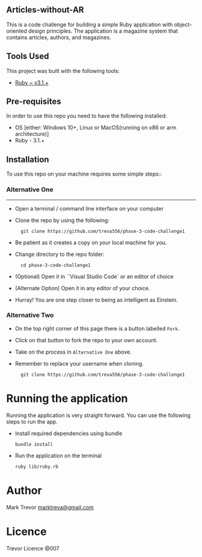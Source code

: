 ## Articles-without-AR
This is a code challenge for building a simple Ruby application with object-oriented design principles. The application is a magazine system that contains articles, authors, and magazines.

## Tools Used
This project was built with the following tools:

- [Ruby ~ v3.1.+](https://www.ruby-lang.org/en/)

## Pre-requisites
In order to use this repo you need to have the following installed:

- OS [either: Windows 10+, Linux or MacOS(running on x86 or arm architecture)]
- Ruby - 3.1.+

## Installation

To use this repo on your machine requires some simple steps::

### Alternative One
-------------
- Open a terminal / command line interface on your computer
- Clone the repo by using the following:

        git clone https://github.com/treva556/phase-3-code-challenge1

- Be patient as it creates a copy on your local machine for you.
- Change directory to the repo folder:

        cd phase-3-code-challenge1

- (Optional) Open it in ``Visual Studio Code` or an editor of choice


- (Alternate Option) Open it in any editor of your choice.
- Hurray! You are one step closer to being as intelligent as Einstein.

### Alternative Two

- On the top right corner of this page there is a button labelled ``Fork``.
- Click on that button to fork the repo to your own account.
- Take on the process in ``Alternative One`` above.
- Remember to replace your username when cloning.

        git clone https://github.com/treva556/phase-3-code-challenge1


# Running the application

Running the application is very straight forward. You can use the following steps to run the app.

- Install required dependencies using bundle

      bundle install

- Run the application on the terminal

      ruby lib/ruby.rb

# Author
Mark Trevor marktreva@gmail.com

# Licence
Trevor Licence @007